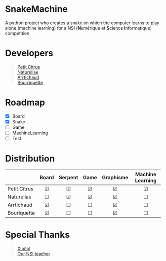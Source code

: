 # SnakeMachine
A python project who creates a snake on which the computer learns to play alone (machine learning) for a NSI (**N**umérique et **S**cience **I**nformatique) competition.
 
# Developers
> [Petit Citrus](https://github.com/petit-citrus)  
> [Naturellae](https://github.com/naturellae)  
> [Arrtichaud](https://github.com/Arrtichaud)  
> [Bourriquette](https://github.com/Bourriquette)  

# Roadmap
- [x] Board  
- [x] Snake
- [ ] Game 
- [ ] MachineLearning
- [ ] Test  

# Distribution
|              	|  Board  	|   Serpent 	  |  Game   |   Graphisme 	  | Machine Learning |
|--------------	|:-------:	|:-----------:	|:------: |:-------------:	|:---------------:	|
| Petit Citrus 	| &#9745; 	|   &#9745;   	| &#9745; |  &#9745;    	|      &#9745;    	|
| Naturellae   	| &#9744; 	|   &#9745;   	| &#9745; |    &#9745;    	|      &#9744;    	|
| Arrtichaud   	| &#9745; 	|    &#9744;  	| &#9744; |    &#9745;    	|      &#9744;    	|
| Bouriquette  	| &#9745; 	|    &#9744;  	| &#9744; |   &#9745;    	|      &#9744;    	|
  
# Special Thanks
> [Xibitol](https://github.com/Xibitol)  
> [Our NSI teacher](https://github.com/jgoguet)
